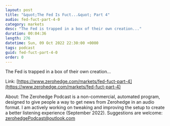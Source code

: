 ```yaml
---
layout: post
title: "&quot;The Fed Is Fuct...&quot; Part 4"
audio: fed-fuct-part-4-0
category: markets
desc: "The Fed is trapped in a box of their own creation..."
duration: 00:04:36
length: 276
datetime: Sun, 09 Oct 2022 22:30:00 +0000
tags: podcast
guid: fed-fuct-part-4-0
order: 0
---
```

The Fed is trapped in a box of their own creation...

Link: [https://www.zerohedge.com/markets/fed-fuct-part-4](https://www.zerohedge.com/markets/fed-fuct-part-4)

About: The Zerohedge Podcast is a non-commercial, automated program, designed to give people a way to get news from Zerohedge in an audio format.  I am actively working on tweaking and improving the setup to create a better listening experience (September 2022).  Suggestions are welcome: [zerohedgePodcast@outlook.com](mailto:zerohedgePodcast@outlook.com)